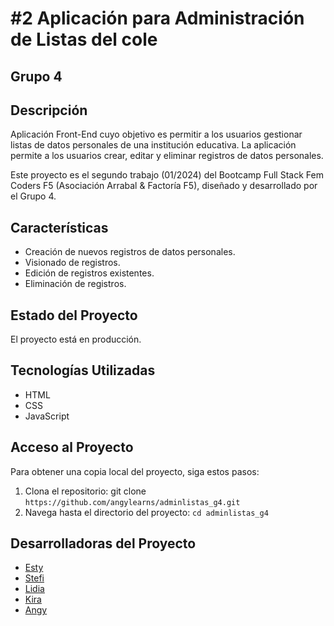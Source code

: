 # #2 Aplicación para Administración de Listas del cole
## Grupo 4

## Descripción

Aplicación Front-End cuyo objetivo es permitir a los usuarios gestionar listas de datos personales de una institución educativa. La aplicación permite a los usuarios crear, editar y eliminar registros de datos personales.

Este proyecto es el segundo trabajo (01/2024) del Bootcamp Full Stack Fem Coders F5 (Asociación Arrabal & Factoría F5), diseñado y desarrollado por el Grupo 4.

## Características

- Creación de nuevos registros de datos personales.
- Visionado de registros.
- Edición de registros existentes.
- Eliminación de registros.

## Estado del Proyecto

El proyecto está en producción.

## Tecnologías Utilizadas

- HTML
- CSS
- JavaScript

## Acceso al Proyecto

Para obtener una copia local del proyecto, siga estos pasos:

1. Clona el repositorio: git clone `https://github.com/angylearns/adminlistas_g4.git`
2. Navega hasta el directorio del proyecto: `cd adminlistas_g4`

## Desarrolladoras del Proyecto

- [Esty](https://github.com/EstyGlez)
- [Stefi](https://github.com/Stefi-Luna)
- [Lidia](https://github.com/Lidia-PG)
- [Kira](https://github.com/Fdez99)
- [Angy](https://github.com/angylearns)

